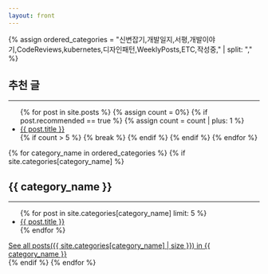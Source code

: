 ```yaml
---
layout: front
---
```


<head> <meta name="google-site-verification" content="swFW3uc8I4itY8f-nuRC4KyC8OevDsMkTn_SnB_sOGE"/> </head>

{% assign ordered_categories = "신변잡기,개발일지,서평,개발이야기,CodeReviews,kubernetes,디자인패턴,WeeklyPosts,ETC,작성중," | split: "," %}

<div class="grid-container">
    <div class="grid-item recommended">
        <h2>추천 글</h2>
        <hr>
        <ul>
            {% for post in site.posts %}
                {% assign count = 0%}
                {% if post.recommended == true %}
                    {% assign count = count | plus: 1 %}
                    <li><a href="{{ post.url }}">{{ post.title }}</a></li>
                    {% if count > 5 %}
                        {% break %}
                    {% endif %}
                {% endif %}
            {% endfor %}
        </ul>
    </div>

{% for category_name in ordered_categories %}
    {% if site.categories[category_name] %}
        <div class="grid-item {% if category_name == '작성중' %}in-progress{% endif %}">
            <h2>{{ category_name }}</h2>
            <hr>
            <ul>
                {% for post in site.categories[category_name] limit: 5 %}
                    <li> <a href="{{ post.url }}">{{ post.title }}</a> </li>
                {% endfor %}
            </ul>
                <a href="/categories/{{ category_name }}">See all posts({{ site.categories[category_name] | size }}) in {{ category_name }}</a>
        </div>
    {% endif %}
{% endfor %}

</div>
